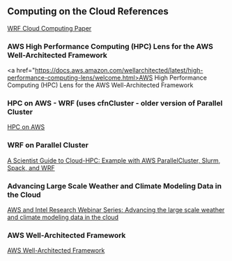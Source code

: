 ## Computing on the Cloud References

<a href="https://journals.ametsoc.org/view/journals/bams/102/6/BAMS-D-20-0219.1.xml">WRF Cloud Computing Paper</a>

### AWS High Performance Computing (HPC) Lens for the AWS Well-Architected Framework

<a href="https://docs.aws.amazon.com/wellarchitected/latest/high-performance-computing-lens/welcome.html>AWS High Performance Computing (HPC) Lens for the AWS Well-Architected Framework</a>

### HPC on AWS - WRF (uses cfnCluster - older version of Parallel Cluster

<a href="https://s3-us-west-2.amazonaws.com/uw-s3-cdn/wp-content/uploads/sites/149/2018/12/28192637/Kevin-Jorissen_Amazon_HPC-on-AWS-cfnCluster-and-WRF.pdf">HPC on AWS</a>

### WRF on Parallel Cluster

<a href="https://jiaweizhuang.github.io/blog/aws-hpc-guide/">A Scientist Guide to Cloud-HPC: Example with AWS ParallelCluster, Slurm, Spack, and WRF</a>

### Advancing Large Scale Weather and Climate Modeling Data in the Cloud

<a href="https://apj-ps-marketing.s3-ap-southeast-1.amazonaws.com/Education/AWS_for_Research_Webinar_Series/On-demand_assets/Advancing-the-large-scale-weather-and-climate-modeling-data-in-the-cloud.pdf">AWS and Intel Research Webinar Series: Advancing the large scale weather and climate modeling data in the cloud</a>

### AWS Well-Architected Framework

<a href="https://docs.aws.amazon.com/wellarchitected/latest/high-performance-computing-lens/welcome.html">AWS Well-Architected Framework</a>
